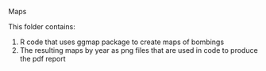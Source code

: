 Maps

This folder contains:
1. R code that uses ggmap package to create maps of bombings
2. The resulting maps by year as png files that are used in code to produce the pdf report
